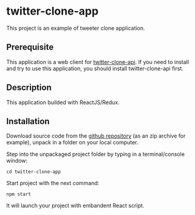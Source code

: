 # twitter-clone-app

This project is an example of tweeter clone application.

## Prerequisite

This application is a web client for [twitter-clone-api](https://github.com/vskrip/twitter-clone-api/). If you need to install and try to use this application, you should install twitter-clone-api first.

## Description

This application builded with ReactJS/Redux.

## Installation

Download source code from the [github repository](https://github.com/vskrip/twitter-clone-app) (as an zip archive for example), unpack in a folder on your local computer.

Step into the unpackaged project folder by typing in a terminal/console window:

`cd twitter-clone-app`

Start project with the next command:

`npm start`

It will launch your project with embandent React script.
